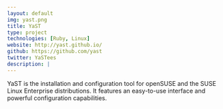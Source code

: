 ```yaml
---
layout: default
img: yast.png
title: YaST
type: project
technologies: [Ruby, Linux]
website: http://yast.github.io/
github: https://github.com/yast
twitter: YaSTees
description: |
---
```

YaST is the installation and configuration tool for openSUSE and the SUSE Linux Enterprise distributions. It features an easy-to-use interface and powerful configuration capabilities.
